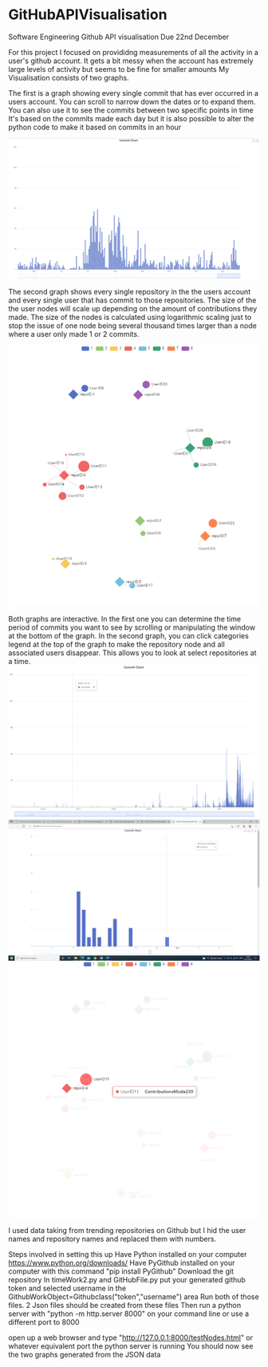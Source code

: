 # GitHubAPIVisualisation

Software Engineering Github API visualisation
Due 22nd December


For this project I focused on provididng measurements of all the activity in a user's github account.
It gets a bit messy when the account has extremely large levels of activity but seems to be fine for smaller amounts
My Visualisation consists of two graphs.

The first is a graph showing every single commit that has ever occurred in a users account.
You can scroll to narrow down the dates or to expand them. You can also use it to see the commits between two specific points in time
It's based on the commits made each day but it is also possible to alter the python code to make it based on commits in an hour

![](ScreenshotsOfGraphs/CommitGraph1Edited.png)


The second graph shows every single repository in the the users account and every single user that has commit to those 
repositories. The size of the the user nodes will scale up depending on the amount of contributions they made.
The size of the nodes is calculated using logarithmic scaling just to stop the issue of one node being several thousand times
larger than a node where a user only made 1 or 2 commits.

![](ScreenshotsOfGraphs/NodeGraph.png)

Both graphs are interactive. In the first one you can determine the time period of commits you want to see by scrolling or manipulating the window at the bottom
of the graph. In the second graph, you can click categories legend at the top of the graph to make the repository node and all associated users disappear. This allows you 
to look at select repositories at a time.
![](ScreenshotsOfGraphs/CommitGraphOverall.png)
![](ScreenshotsOfGraphs/CommitGraphZoomedInToDays.png)
![](ScreenshotsOfGraphs/NodeGraph1AnotherExample.png)




I used data taking from trending repositories on Github but I hid the  user names and repository names and replaced them with numbers.

Steps involved in setting this up
Have Python installed on your computer https://www.python.org/downloads/
Have PyGithub installed on your computer with this command "pip install PyGithub"
Download the git repository 
In timeWork2.py and GitHubFile.py put your generated github token and selected username in the GithubWorkObject=Githubclass("token","username") area
Run both of those files. 2 Json files should be created from these files
Then run a python server with "python -m http.server 8000" on your command line or use a different port to 8000
 
open up a web browser and type "http://127.0.0.1:8000/testNodes.html"  or whatever equivalent port the python server is running
You should now see the two graphs generated from the JSON data


